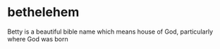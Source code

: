# bethelehem
Betty is a beautiful bible name which means house of God, particularly where God was born 
